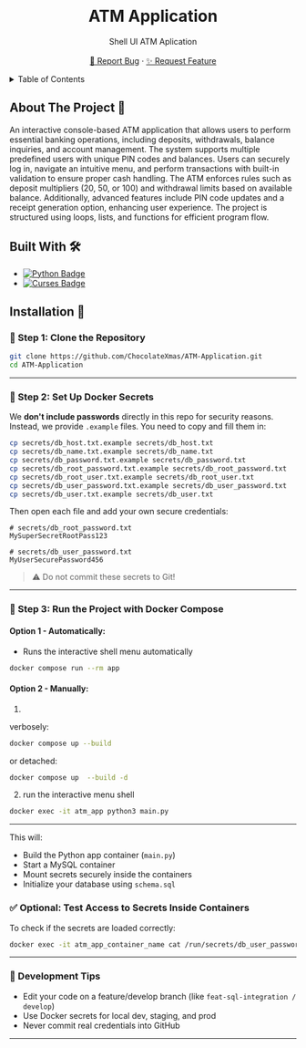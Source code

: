 <a id="readme-top"></a>
<!-- PROJECT LOGO -->
<br />
<div align="center">
  <h1 align="center">ATM Application</h1>

  <p align="center">
    Shell UI ATM Aplication
    <br />
    <br />
    <a href="">🐞 Report Bug</a>
    &middot;
    <a href="">✨ Request Feature</a>
  </p>
</div>

<!-- TABLE OF CONTENTS -->
<details>
  <summary>Table of Contents</summary>
  <ol>
    <li>
      <a href="#about-the-project">About The Project 📝</a>
      <ul>
        <li><a href="#built-with">Built With 🛠️</a></li>
      </ul>
    </li>
    <li>
      <a href="#getting-started">Getting Started 🚀</a>
      <ul>
        <li>
            <a href="#prerequisites">Prerequisites ⚡</a>
            <ul>
                <li><a href="#system-requirements">System Requirements 🖥️</a></li>
                <li><a href="#required-permissions">Required Permissions 🔑</a></li>
                <li><a href="#dependencies">Dependencies ℹ️</a></li>
            </ul>
        </li>
        <li><a href="#installation">Installation 🔧</a></li>
      </ul>
    </li>
  </ol>
</details>

<!-- ABOUT THE PROJECT -->
<a id="about-the-project"></a>

## About The Project 📝

An interactive console-based ATM application that allows users to perform essential banking operations, including deposits, withdrawals, balance inquiries, and account management.
The system supports multiple predefined users with unique PIN codes and balances.
Users can securely log in, navigate an intuitive menu, and perform transactions with built-in validation to ensure proper cash handling.
The ATM enforces rules such as deposit multipliers (20, 50, or 100) and withdrawal limits based on available balance.
Additionally, advanced features include PIN code updates and a receipt generation option, enhancing user experience.
The project is structured using loops, lists, and functions for efficient program flow.

<!-- BUILT WITH -->
<a id="built-with"></a>

## Built With 🛠️

- [![Python Badge][python-badge]][python-url]  
- [![Curses Badge][curses-badge]][curses-url]

<!-- INSTALLATION -->
<a id="Installation 🔧"></a>

## Installation 🔧


### 📁 Step 1: Clone the Repository
```bash
git clone https://github.com/ChocolateXmas/ATM-Application.git
cd ATM-Application
```

---

### 🔐 Step 2: Set Up Docker Secrets
We **don't include passwords** directly in this repo for security reasons. Instead, we provide `.example` files. You need to copy and fill them in:

```bash
cp secrets/db_host.txt.example secrets/db_host.txt
cp secrets/db_name.txt.example secrets/db_name.txt
cp secrets/db_password.txt.example secrets/db_password.txt
cp secrets/db_root_password.txt.example secrets/db_root_password.txt
cp secrets/db_root_user.txt.example secrets/db_root_user.txt
cp secrets/db_user_password.txt.example secrets/db_user_password.txt
cp secrets/db_user.txt.example secrets/db_user.txt
```

Then open each file and add your own secure credentials:
```
# secrets/db_root_password.txt
MySuperSecretRootPass123

# secrets/db_user_password.txt
MyUserSecurePassword456
```

> ⚠️ Do not commit these secrets to Git!

---

### 🐳 Step 3: Run the Project with Docker Compose
#### Option 1 - Automatically:

- Runs the interactive shell menu automatically

```bash
docker compose run --rm app
```
#### Option 2 - Manually:
1. 
verbosely:
```bash
docker compose up --build
```
or 
detached:
```bash
docker compose up  --build -d
```
2. run the interactive menu shell
```bash
docker exec -it atm_app python3 main.py
```
---

This will:
- Build the Python app container (`main.py`)
- Start a MySQL container
- Mount secrets securely inside the containers
- Initialize your database using `schema.sql`

### ✅ Optional: Test Access to Secrets Inside Containers
To check if the secrets are loaded correctly:
```bash
docker exec -it atm_app_container_name cat /run/secrets/db_user_password
```

---

### 🧪 Development Tips
- Edit your code on a feature/develop branch (like `feat-sql-integration / develop`)
- Use Docker secrets for local dev, staging, and prod
- Never commit real credentials into GitHub

---

[python-badge]: https://img.shields.io/badge/python-3776AB?style=for-the-badge&logo=python&logoColor=white
[python-icon]: https://img.shields.io/badge/-3776AB?style=flat-square&logo=python&logoColor=white
[python-url]: https://www.python.org/

[curses-badge]: https://img.shields.io/badge/curses-000000?style=for-the-badge&logo=terminal&logoColor=white
[curses-icon]: https://img.shields.io/badge/-000000?style=flat-square&logo=terminal&logoColor=white
[curses-url]: https://docs.python.org/3/library/curses.html
